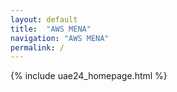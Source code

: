 ```yaml
---
layout: default
title:  "AWS MENA"
navigation: "AWS MENA"
permalink: /
---
```



<!-- {% include header.html %} -->
{% include uae24_homepage.html %}
<!-- {% include footer.html %} -->
